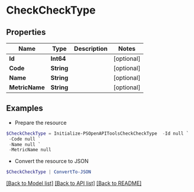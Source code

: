 # CheckCheckType
## Properties

Name | Type | Description | Notes
------------ | ------------- | ------------- | -------------
**Id** | **Int64** |  | [optional] 
**Code** | **String** |  | [optional] 
**Name** | **String** |  | [optional] 
**MetricName** | **String** |  | [optional] 

## Examples

- Prepare the resource
```powershell
$CheckCheckType = Initialize-PSOpenAPIToolsCheckCheckType  -Id null `
 -Code null `
 -Name null `
 -MetricName null
```

- Convert the resource to JSON
```powershell
$CheckCheckType | ConvertTo-JSON
```

[[Back to Model list]](../README.md#documentation-for-models) [[Back to API list]](../README.md#documentation-for-api-endpoints) [[Back to README]](../README.md)

